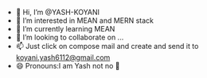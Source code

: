 - 👋 Hi, I’m @YASH-KOYANI
- 👀 I’m interested in MEAN and MERN stack
- 🌱 I’m currently learning MEAN
- 💞️ I’m looking to collaborate on ...
- 📫 Just click on compose mail and create and send it to koyani.yash6112@gmail.com
- 😄 Pronouns:I am Yash not no 🥱

<!---
YASH-KOYANI/YASH-KOYANI is a ✨ special ✨ repository because its `README.md` (this file) appears on your GitHub profile.
You can click the Preview link to take a look at your changes.
--->
